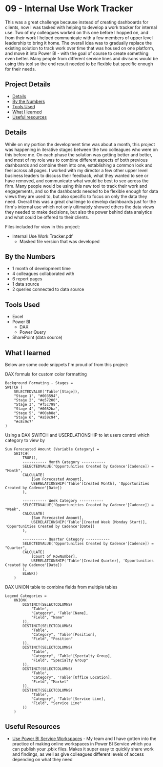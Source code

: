 # 09 - Internal Use Work Tracker

This was a great challenge because instead of creating dashboards for clients, now I was tasked with helping to develop a work tracker for internal use. Two of my colleagues worked on this one before I hopped on, and from their work I helped communicate with a few members of upper level leadership to bring it home. The overall idea was to gradually replace the existing solution to track work over time that was housed on one platform, and move it into Power BI - with the goal of course to create something even better. Many people from different service lines and divisons would be using this tool so the end result needed to be flexible but specific enough for their needs.

## Project Details
- [Details](#details)
- [By the Numbers](#by-the-numbers)
- [Tools Used](#tools-used)
- [What I learned](#what-i-learned)
- [Useful resources](#useful-resources)

## Details

While on my portion the development time was about a month, this project was happening in iterative stages between the two colleagues who were on this before me. On each phase the solution was getting better and better, and most of my role was to combine different aspects of both previous dashboards and combine them into one, establishing a common look and feel across all pages. I worked with my director a few other upper level business leaders to discuss their feedback, what they wanted to see or have removed, and communicate what would be best to see across the firm. Many people would be using this new tool to track their work and engagements, and so the dashboards needed to be flexible enough for data views they are used to, but also specific to focus on only the data they need. Overall this was a great challenge to develop dashboards just for the firm's internal use which not only ultimately showed others the data views they needed to make decisions, but also the power behind data analytics and what could be offered to their clients.

Files included for view in this project:
- Internal Use Work Tracker.pdf
  - Masked file version that was developed

## By the Numbers

- 1 month of development time
- 4 colleagues collaborated with
- 6 report pages
- 1 data source
- 2 queries connected to data source

## Tools Used

- Excel
- Power BI
  - DAX
  - Power Query
- SharePoint (data source)

## What I learned

Below are some code snippets I'm proud of from this project:

DAX formula for custom color formatting
```DAX
Background Formating - Stages = 
SWITCH ( 
    SELECTEDVALUE('Table'[Stage]),
    "Stage 1", "#003594",
    "Stage 2", "#e57200",
    "Stage 3", "#f5c799",
    "Stage 4", "#0082ba",
    "Stage 5", "#00ab8e",
    "Stage 6", "#a59c94",
    "#c8c9c7"
)
```

Using a DAX SWITCH and USERELATIONSHIP to let users control which category to view by
```DAX
Sum Forecasted Amount (Variable Category) = 
    SWITCH(
        TRUE(),
        ----------- Month Category -----------
        SELECTEDVALUE('Opportunities Created by Cadence'[Cadence]) = "Month",
        CALCULATE(
            [Sum Forecasted Amount],
            USERELATIONSHIP('Table'[Created Month], 'Opportunities Created by Cadence'[Date])
        ),

        ----------- Week Category -----------
        SELECTEDVALUE('Opportunities Created by Cadence'[Cadence]) = "Week",
        CALCULATE(
            [Sum Forecasted Amount],
            USERELATIONSHIP('Table'[Created Week (Monday Start)], 'Opportunities Created by Cadence'[Date])
        ),

        ----------- Quarter Category -----------
        SELECTEDVALUE('Opportunities Created by Cadence'[Cadence]) = "Quarter",
        CALCULATE(
            [Count of RowNumber],
            USERELATIONSHIP('Table'[Created Quarter], 'Opportunities Created by Cadence'[Date])
        ),
        BLANK()
    )
```

DAX UNION table to combine fields from multiple tables
```DAX
Legend Categories = 
    UNION(
        DISTINCT(SELECTCOLUMNS(
            'Table',
            "Category", 'Table'[Name],
            "Field", "Name"
        )),
        DISTINCT(SELECTCOLUMNS(
            'Table',
            "Category", 'Table'[Position],
            "Field", "Position"
        )),
        DISTINCT(SELECTCOLUMNS(
            'Table',
            "Category", 'Table'[Specialty Group],
            "Field", "Specialty Group"
        )),
        DISTINCT(SELECTCOLUMNS(
            'Table',
            "Category", 'Table'[Office Location],
            "Field", "Market"
        )),
        DISTINCT(SELECTCOLUMNS(
            'Table',
            "Category", 'Table'[Service Line],
            "Field", "Service Line"
        ))
    )
```

## Useful Resources

- [Use Power BI Service Workspaces](https://learn.microsoft.com/en-us/power-bi/fundamentals/service-get-started) - My team and I have gotten into the practice of making online workspaces in Power BI Service which you can publish your .pbix files. Makes it super easy to quickly share work and findings, as well as give colleagues different levels of access depending on what they need